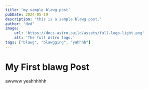 ```yaml
---
title: 'my sample blawg post'
pubDate: 2024-05-19
description: 'this is a sample blawg post.'
author: 'dvd'
image:
    url: 'https://docs.astro.build/assets/full-logo-light.png'
    alt: 'The full Astro logo.'
tags: ["blawg", "blawgging", "yuhhhh"]
---
```

# My First blawg Post

awwww yeahhhhhh